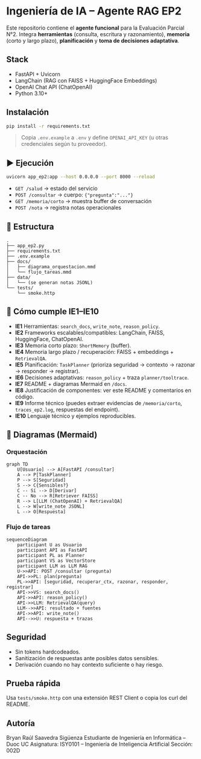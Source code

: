 #  Ingeniería de IA – Agente RAG EP2 
Este repositorio contiene el **agente funcional** para la Evaluación Parcial N°2. Integra **herramientas** (consulta, escritura y razonamiento), **memoria** (corto y largo plazo), **planificación** y **toma de decisiones adaptativa**.

## Stack
- FastAPI + Uvicorn
- LangChain (RAG con FAISS + HuggingFace Embeddings)
- OpenAI Chat API (ChatOpenAI)
- Python 3.10+

## Instalación
```bash
pip install -r requirements.txt
```
> Copia `.env.example` a `.env` y define `OPENAI_API_KEY` (u otras credenciales según tu proveedor).

## ▶️ Ejecución
```bash
uvicorn app_ep2:app --host 0.0.0.0 --port 8000 --reload
```

- `GET /salud` → estado del servicio  
- `POST /consultar` → cuerpo: `{"pregunta":"..."}`  
- `GET /memoria/corto` → muestra buffer de conversación  
- `POST /nota` → registra notas operacionales

## 🧱 Estructura
```
.
├── app_ep2.py
├── requirements.txt
├── .env.example
├── docs/
│   ├── diagrama_orquestacion.mmd
│   └── flujo_tareas.mmd
├── data/
│   └── (se generan notas JSONL)
└── tests/
    └── smoke.http
```

## 🧠 Cómo cumple IE1–IE10
- **IE1** Herramientas: `search_docs`, `write_note`, `reason_policy`.
- **IE2** Frameworks escalables/compatibles: LangChain, FAISS, HuggingFace, ChatOpenAI.
- **IE3** Memoria corto plazo: `ShortMemory` (buffer).
- **IE4** Memoria largo plazo / recuperación: FAISS + embeddings + `RetrievalQA`.
- **IE5** Planificación: `TaskPlanner` (prioriza seguridad → contexto → razonar → responder → registrar).
- **IE6** Decisiones adaptativas: `reason_policy` + traza `planner/tooltrace`.
- **IE7** README + diagramas Mermaid en `/docs`.
- **IE8** Justificación de componentes: ver este README y comentarios en código.
- **IE9** Informe técnico (puedes extraer evidencias de `/memoria/corto`, `traces_ep2.log`, respuestas del endpoint).
- **IE10** Lenguaje técnico y ejemplos reproducibles.

## 🧩 Diagramas (Mermaid)
### Orquestación
```mermaid
graph TD
    U[Usuario] --> A[FastAPI /consultar]
    A --> P[TaskPlanner]
    P --> S[Seguridad]
    S --> C{Sensibles?}
    C -- Sí --> D[Derivar]
    C -- No --> R[Retriever FAISS]
    R --> L[LLM (ChatOpenAI) + RetrievalQA]
    L --> W[write_note JSONL]
    L --> O[Respuesta]
```

### Flujo de tareas
```mermaid
sequenceDiagram
    participant U as Usuario
    participant API as FastAPI
    participant PL as Planner
    participant VS as VectorStore
    participant LLM as LLM RAG
    U->>API: POST /consultar (pregunta)
    API->>PL: plan(pregunta)
    PL->>API: [seguridad, recuperar_ctx, razonar, responder, registrar]
    API->>VS: search_docs()
    API->>API: reason_policy()
    API->>LLM: RetrievalQA(query)
    LLM-->>API: resultado + fuentes
    API->>API: write_note()
    API-->>U: respuesta + trazas
```

##  Seguridad
- Sin tokens hardcodeados.
- Sanitización de respuestas ante posibles datos sensibles.
- Derivación cuando no hay contexto suficiente o hay riesgo.

## Prueba rápida
Usa `tests/smoke.http` con una extensión REST Client o copia los curl del README.


## Autoría

Bryan Raúl Saavedra Sigüenza
Estudiante de Ingeniería en Informática – Duoc UC
Asignatura: ISY0101 – Ingeniería de Inteligencia Artificial
Sección: 002D

